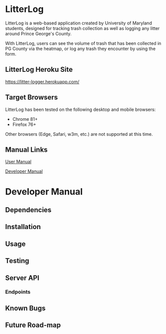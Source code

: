 # LitterLog

LitterLog is a web-based application created by University of Maryland students,
designed for tracking trash collection as well as logging any litter around 
Prince George's County.

With LitterLog, users can see the volume of trash that has been collected in PG 
County via the heatmap, or log any trash they encounter by using the form.

## LitterLog Heroku Site

https://litter-logger.herokuapp.com/

## Target Browsers

LitterLog has been tested on the following desktop and mobile browsers:
- Chrome 81+
- Firefox 76+

Other browsers (Edge, Safari, w3m, etc.) are not supported at this time.

## Manual Links
[User Manual](https://github.com/gabekamalakis/morning-10/blob/develop/docs/user.md)

[Developer Manual](https://github.com/gabekamalakis/morning-10/tree/develop#developer-manual)

# Developer Manual

## Dependencies

## Installation
    
## Usage

## Testing

## Server API

### Endpoints

## Known Bugs

## Future Road-map